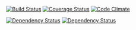 [![Build Status](https://travis-ci.org/jacob-meacham/acromaster.svg?branch=develop)](https://travis-ci.org/jacob-meacham/acromaster)
[![Coverage Status](https://coveralls.io/repos/jacob-meacham/acromaster/badge.png)](https://coveralls.io/r/jacob-meacham/acromaster)
[![Code Climate](https://codeclimate.com/github/jacob-meacham/acromaster/badges/gpa.svg)](https://codeclimate.com/github/jacob-meacham/acromaster)

[![Dependency Status](https://www.versioneye.com/user/projects/54b197de2eea784acc00016e/badge.svg?style=flat)](https://www.versioneye.com/user/projects/54b197de2eea784acc00016e)
[![Dependency Status](https://www.versioneye.com/user/projects/54b197dd2eea78c8ad000047/badge.svg?style=flat)](https://www.versioneye.com/user/projects/54b197dd2eea78c8ad000047)
